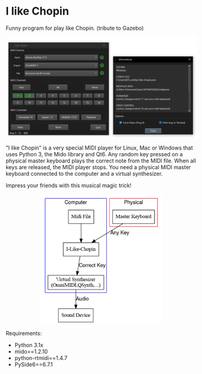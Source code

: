 # I like Chopin
Funny program for play like Chopin.
(tribute to Gazebo)

<p align="center">
    <img src="media/20240717_192901.png"  width="600">
</p>

"I like Chopin" is a very special MIDI player for Linux, Mac or Windows that uses Python 3, the Mido library and Qt6. Any random key pressed on a physical master keyboard plays the correct note from the MIDI file. When all keys are released, the MIDI player stops. You need a physical MIDI master keyboard connected to the computer and a virtual synthesizer.

Impress your friends with this musical magic trick!

<p align="center">
    <img src="media/ILC.png"  width="320">
</p>

Requirements:

* Python 3.1x
* mido==1.2.10
* python-rtmidi==1.4.7
* PySide6==6.7.1

